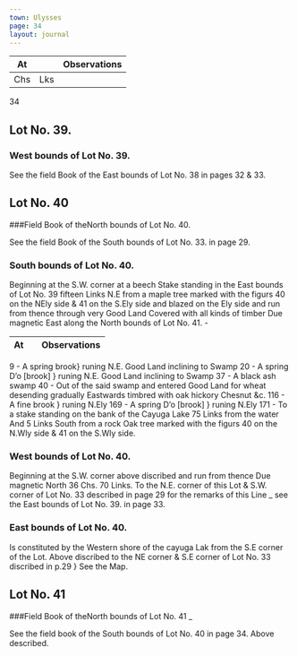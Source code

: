 ```yaml
---
town: Ulysses
page: 34
layout: journal
---
```


| At |    | Observations |
| -- | -- | ------------ |
| Chs | Lks | |

34

## Lot No. 39.

### West bounds of Lot No. 39.

See the field Book of the East bounds of Lot No. 38 in pages 32 & 33.

## Lot No. 40

###Field Book of theNorth bounds of Lot No. 40.

See the field Book of the South bounds of Lot No. 33. in page 29.

### South bounds of Lot No. 40.

Beginning at the S.W. corner at a beech Stake standing in the East bounds of Lot No. 39 fifteen Links N.E from a maple tree marked with the figurs 40 on the NEly side & 41 on the S.Ely side and blazed on the Ely side and run from thence through very Good Land Covered with all kinds of timber Due magnetic East along the North bounds of Lot No. 41. -

| At |    | Observations |
| -- | -- | ------------ |
9  -  A spring brook} runing N.E. Good Land inclining to Swamp
20  -  A spring D’o [brook] }  runing N.E. Good Land inclining to Swamp
37  -  A black ash swamp 
40  -  Out of the said swamp and entered Good Land for wheat desending gradually
Eastwards timbred with oak hickory Chesnut &c.
116  -  A fine brook } runing N.Ely
169  -  A spring D’o [brook] } runing N.Ely
171  -  To a stake standing on the bank of the Cayuga Lake 75 Links from the water And 
5 Links South from a rock Oak tree marked with the figurs 40 on the N.Wly side & 41 on the S.Wly side.

### West bounds of Lot No. 40.

Beginning at the S.W. corner above discribed and run from thence Due magnetic North 36 Chs. 70 Links. To the N.E. corner of this Lot & S.W. corner of Lot No. 33 described in page 29 for the remarks of this Line _ see the East bounds of Lot No. 39. in page 33.

### East bounds of Lot No. 40.

Is constituted by the Western shore of the cayuga Lak from the S.E corner of the Lot. Above discribed to the NE corner & S.E corner of Lot No. 33 discribed in p.29 } See the Map.

## Lot No. 41

###Field Book of theNorth bounds of Lot No. 41 _

See the field book of the South bounds of Lot No. 40 in page 34. Above described.